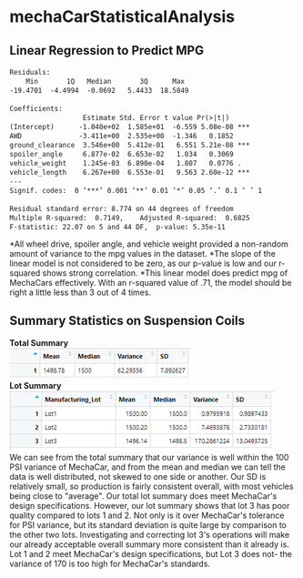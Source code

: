 # mechaCarStatisticalAnalysis
## Linear Regression to Predict MPG
 ```  
 Residuals:
     Min       1Q   Median       3Q      Max 
-19.4701  -4.4994  -0.0692   5.4433  18.5849 

Coefficients:
                   Estimate Std. Error t value Pr(>|t|)    
(Intercept)      -1.040e+02  1.585e+01  -6.559 5.08e-08 ***
AWD              -3.411e+00  2.535e+00  -1.346   0.1852    
ground_clearance  3.546e+00  5.412e-01   6.551 5.21e-08 ***
spoiler_angle     6.877e-02  6.653e-02   1.034   0.3069    
vehicle_weight    1.245e-03  6.890e-04   1.807   0.0776 .  
vehicle_length    6.267e+00  6.553e-01   9.563 2.60e-12 ***
---
Signif. codes:  0 ‘***’ 0.001 ‘**’ 0.01 ‘*’ 0.05 ‘.’ 0.1 ‘ ’ 1

Residual standard error: 8.774 on 44 degrees of freedom
Multiple R-squared:  0.7149,	Adjusted R-squared:  0.6825 
F-statistic: 22.07 on 5 and 44 DF,  p-value: 5.35e-11  
```  
*All wheel drive, spoiler angle, and vehicle weight provided a non-random amount of variance to the mpg values in the dataset.
*The slope of the linear model is not considered to be zero, as our p-value is low and our r-squared shows strong correlation.
*This linear model does predict mpg of MechaCars effectively. With an r-squared value of .71, the model should be right a little less than 3 out of 4 times.  
## Summary Statistics on Suspension Coils
**Total Summary**  
![](https://github.com/ChrisJAnderson/mechaCarStatisticalAnalysis/blob/main/Resources/TotalSummary.png)  
**Lot Summary**  
![](https://github.com/ChrisJAnderson/mechaCarStatisticalAnalysis/blob/main/Resources/LotSummary.png)  
We can see from the total summary that our variance is well within the 100 PSI variance of MechaCar, and from the mean and median we can tell the data is well distributed, not skewed to one side or another. Our SD is relatively small, so production is fairly consistent overall, with most vehicles being close to "average". Our total lot summary does meet MechaCar's design specifications.
However, our lot summary shows that lot 3 has poor quality compared to lots 1 and 2. Not only is it over MechaCar's tolerance for PSI variance, but its standard deviation is quite large by comparison to the other two lots. Investigating and correcting lot 3's operations will make our already acceptable overall summary more consistent than it already is.
Lot 1 and 2 meet MechaCar's design specifications, but Lot 3 does not- the variance of 170 is too high for MechaCar's standards.

